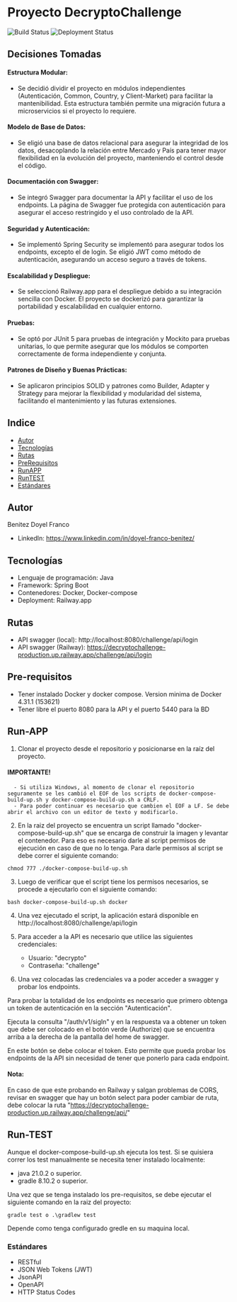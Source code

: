 # Proyecto DecryptoChallenge
![Build Status](https://github.com/DoyelBenitez/DecryptoChallenge/actions/workflows/update-deployment-status.yml/badge.svg)  ![Deployment Status](https://img.shields.io/badge/Estado-Desplegado-brightgreen)

## Decisiones Tomadas

#### Estructura Modular:
- Se decidió dividir el proyecto en módulos independientes (Autenticación, Common, Country, y Client-Market) para facilitar la mantenibilidad. Esta estructura también permite una migración futura a microservicios si el proyecto lo requiere.

#### Modelo de Base de Datos:
- Se eligió una base de datos relacional para asegurar la integridad de los datos, desacoplando la relación entre Mercado y País para tener mayor flexibilidad en la evolución del proyecto, manteniendo el control desde el código.

#### Documentación con Swagger:
- Se integró Swagger para documentar la API y facilitar el uso de los endpoints. La página de Swagger fue protegida con autenticación para asegurar el acceso restringido y el uso controlado de la API.

#### Seguridad y Autenticación:
- Se implementó Spring Security se implementó para asegurar todos los endpoints, excepto el de login. Se eligió JWT como método de autenticación, asegurando un acceso seguro a través de tokens.

#### Escalabilidad y Despliegue:
- Se seleccionó Railway.app para el despliegue debido a su integración sencilla con Docker. El proyecto se dockerizó para garantizar la portabilidad y escalabilidad en cualquier entorno.

#### Pruebas:
- Se optó por JUnit 5 para pruebas de integración y Mockito para pruebas unitarias, lo que permite asegurar que los módulos se comporten correctamente de forma independiente y conjunta.

#### Patrones de Diseño y Buenas Prácticas:
- Se aplicaron principios SOLID y patrones como Builder, Adapter y Strategy para mejorar la flexibilidad y modularidad del sistema, facilitando el mantenimiento y las futuras extensiones.


## Indice

- [Autor](#Autor)
- [Tecnologías](#Tecnologías)
- [Rutas](#Rutas)
- [PreRequisitos](#Pre-requisites)
- [RunAPP](#Run-APP)
- [RunTEST](#Run-TEST)
- [Estándares](#Estándares)

## Autor

Benitez Doyel Franco

- LinkedIn: https://www.linkedin.com/in/doyel-franco-benitez/

## Tecnologías
- Lenguaje de programación: Java
- Framework: Spring Boot
- Contenedores: Docker, Docker-compose
- Deployment: Railway.app

## Rutas
- API swagger (local): http://localhost:8080/challenge/api/login
- API swagger (Railway): https://decryptochallenge-production.up.railway.app/challenge/api/login

## Pre-requisitos

- Tener instalado Docker y docker compose. Version minima de Docker 4.31.1 (153621)
- Tener libre el puerto 8080 para la API y el puerto 5440 para la BD

## Run-APP

1. Clonar el proyecto desde el repositorio y posicionarse en la raíz del proyecto.

#### IMPORTANTE!
      - Si utiliza Windows, al momento de clonar el repositorio seguramente se les cambió el EOF de los scripts de docker-compose-build-up.sh y docker-compose-build-up.sh a CRLF.
      - Para poder continuar es necesario que cambien el EOF a LF. Se debe abrir el archivo con un editor de texto y modificarlo.

2. En la raiz del proyecto se encuentra un script llamado "docker-compose-build-up.sh" que se encarga de construir la imagen y levantar el contenedor.
   Para eso es necesario darle al script permisos de ejecución en caso de que no lo tenga.
   Para darle permisos al script se debe correr el siguiente comando:
   
```
chmod 777 ./docker-compose-build-up.sh
```

3. Luego de verificar que el script tiene los permisos necesarios, se procede a ejecutarlo con el siguiente comando:

```
bash docker-compose-build-up.sh docker
```

4. Una vez ejecutado el script, la aplicación estará disponible en http://localhost:8080/challenge/api/login


5. Para acceder a la API es necesario que utilice las siguientes credenciales:
   - Usuario: "decrypto"
   - Contraseña: "challenge"


6. Una vez colocadas las credenciales va a poder acceder a swagger y probar los endpoints. 

Para probar la totalidad de los endpoints es necesario que primero obtenga un token de autenticación en la sección "Autenticación".

Ejecuta la consulta "/auth/v1/sigIn" y en la respuesta va a obtener un token que debe ser colocado en el botón verde (Authorize) que se encuentra arriba a la derecha de la pantalla del home de swagger.

   En este botón se debe colocar el token. Esto permite que pueda probar los endpoints de la API sin necesidad de tener que ponerlo para cada endpoint.

#### Nota:
En caso de que este probando en Railway y salgan problemas de CORS, revisar en swagger que hay un botón select para poder cambiar de ruta, debe colocar la ruta "https://decryptochallenge-production.up.railway.app/challenge/api/"


## Run-TEST

Aunque el docker-compose-build-up.sh ejecuta los test. Si se quisiera correr los test manualmente se necesita tener instalado localmente: 
- java 21.0.2 o superior.
- gradle 8.10.2 o superior.

Una vez que se tenga instalado los pre-requisitos, se debe ejecutar el siguiente comando en la raiz del proyecto:

```
gradle test o .\gradlew test
```

Depende como tenga configurado gredle en su maquina local.

### Estándares
- RESTful
- JSON Web Tokens (JWT)
- JsonAPI
- OpenAPI
- HTTP Status Codes

